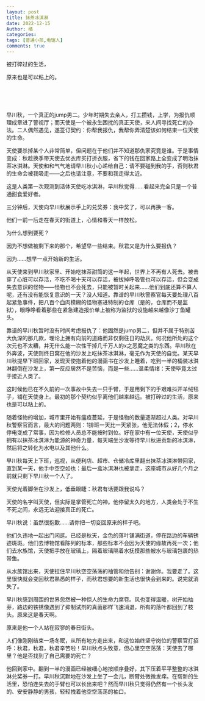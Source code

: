 ```yaml
---
layout: post
title: 抹茶冰淇淋
date: 2022-12-15
Author: 橘
categories: 
tags: [普通小孩,电锯人]
comments: true
---
```




被打碎过的生活，<br>

原来也是可以粘上的。

<!-- more -->

<br>

<br>

<br>



 

 

 

 

 

 

 

早川秋，一个真正的jump男二。少年时期失去亲人，打工攒钱，上学，为报仇顺理成章进了警视厅；而天使是一个被永生困扰的真正天使，来人间寻找死亡的办法。二人偶然遇见，遂签订契约：你帮我报仇，我帮你弄清楚该如何结束一位天使的生命。

天使要杀掉某个人非常简单，但问题在于他们并不知道那仇家究竟是谁。于是事情变成：秋趁换季带天使去优衣库买打折衣服，省下的钱在回家路上全变成了明治抹茶冰淇淋。天使和和气气地请早川秋小心递给自己：请不要碰到我的手，否则秋君的生命会被我吸走——之后也请注意，不要和我走得太近。

这是人类第一次观测到活体天使吃冰淇淋，早川秋觉得……看起来完全只是一个普通甜食爱好者。

三分钟后，天使向早川秋展示手上的兑奖券：我中奖了，可以再换一客。

他们一前一后走在春天的街道上，心情和春天一样放松。

为什么想到要死？

因为不想做被剩下来的那个，希望早一些结束。秋君又是为什么要报仇？

因为……想早一点开始新的生活。

从天使来到早川秋家里、开始吃抹茶甜筒的这一年起，世界上不再有人死去。被击穿了心脏可以存活，不吃不喝十天可以存活，被拔掉呼吸管也可以存活，但会变成失去意识的怪物——怪物也不会死去，只能被暂时关起来……他们到底还算不算人呢，还有没有能恢复意识的一天？没人知道。靠谱的早川秋警察官每天要处理八百起紧急事件，把八百个血肉模糊的怪物塞进特制的仓库（是的，仓库而不是监狱），眼睁睁看着那些在紧急建造报价单上被称为监狱的设施越来越像沙丁鱼罐头。

靠谱的早川秋暂时没有时间考虑报仇了：他固然是jump男二，但并不属于特别苦大仇深的那几款，理论上拥有向前的道路而非仅剩往日的劫灰。何况他所处的这个次元也不太糟，并无什么能一次性干掉几千万人的x之恶魔之类的东西。早川秋在外奔波，天使则终日窝在他的沙发上吃抹茶冰淇淋，毫无作为天使的自觉。某天早川秋提早下班回家，发现天使抱着他的漫画书在沙发上睡着，吃到一半的桶装冰淇淋翻倒在沙发上，第一反应居然不是苦恼，而是一些……温柔情绪：天使毕竟太过于接近人类了。

这时候他已在不久前的一次事故中失去一只手臂，于是用剩下的手艰难抖开羊绒毯子，铺在天使身上。最初的那个契约似乎离他们越来越远。被打碎过的生活，原来也是可以粘上的。

随着怪物的增加，城市里开始有瘟疫蔓延，于是怪物的数量逐渐超过人类。对早川秋警察官而言，最大的问题两则：1排班一天比一天紧张，他无法休假；2，停水停电变成了常事，因为检修人员总不能按时到位。好在家中有一位天使，天使似乎拥有以抹茶冰淇淋为能源的神奇力量，每天端坐沙发等待早川秋进贡新的冰淇淋，然后将之转化为水电以及其他什么。

早川秋每天上下班，巡视，从便利店、超市、仓储冷库里翻出抹茶冰淇淋带回家，直到某一天，他手中空空如也：最后一盒冰淇淋也被拿走，这座城市从好几个月之前就只剩下早川秋一个人了。

天使光着脚坐在沙发上，低垂眼睫：秋君有话要跟我说吗？

天使的名字叫天使，但实际是掌管死亡的神。他停留太久的地方，人类会处于不生不死之间，永远无法迎接真正的死亡。

早川秋说：虽然很抱歉……请你把一切变回原来的样子吧。

他们久违地一起出门闲逛。已经是秋天，金色的落叶铺满街道，停在路边的车辆锈迹斑斑。他们去博物馆看陈列的标本，那些标本不会因为天使的缘故再死一次；他们去水族馆，天使把手放在玻璃上，隔着玻璃隔着水抚摸那些被水与玻璃包裹的热带鱼。

从水族馆出来，天使拉住早川秋空空荡荡的袖管和他告别：谢谢你。我要走了。这里很快就会变回秋君熟悉的样子，而秋君想要的新生活也很快会到来的。说完就消失了。

早川秋感到周围的世界忽然被一种惊人的生命力席卷。风也变得温暖，树开始抽芽，路边的铁锈像遇到了抑制试剂的真菌那样飞速消退，所有的落叶都回到了枝头。原来这是春天啊。

原来是他一个人站在寂寥的春日街头。

人们像刚刚结束一场冬眠，从所有地方走出来，和这位始终坚守岗位的警察官打招呼：秋君，秋君，秋君辛苦啦！早川秋点头致意，但心里空空荡荡：天使去了哪里？他是否找到了自己需要的死亡？

他回到家中。翻到一半的漫画已经被细心地按顺序叠好，其下压着平平整整的冰淇淋兑奖券一打。早川秋沉默地在沙发上坐了一会儿，断臂处微微发痒。在崭新的生活里，恐怕连失去的手臂也可以长出来吧？然而早川秋只觉得仍然有一个长头发的、安安静静的男孩，轻轻拽着他空空荡荡的袖口。
